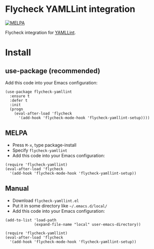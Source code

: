 # Flycheck YAMLLint integration
[![MELPA](https://melpa.org/packages/flycheck-yamllint-badge.svg)](https://melpa.org/#/flycheck-yamllint)

Flycheck integration for [YAMLLint](https://github.com/adrienverge/yamllint).

# Install
## use-package (recommended)
Add this code into your Emacs configuration:
```elisp
(use-package flycheck-yamllint
  :ensure t
  :defer t
  :init
  (progn
    (eval-after-load 'flycheck
      '(add-hook 'flycheck-mode-hook 'flycheck-yamllint-setup))))
```

## MELPA
* Press `M-x`, type package-install
* Specify `flycheck-yamllint`
* Add this code into your Emacs configuration:
```elisp
(require 'flycheck-yamllint)
(eval-after-load 'flycheck
  '(add-hook 'flycheck-mode-hook 'flycheck-yamllint-setup))
```

## Manual
* Download `flycheck-yamllint.el`
* Put it in some directory like `~/.emacs.d/local/`
* Add this code into your Emacs configuration:
```elisp
(add-to-list 'load-path
             (expand-file-name "local" user-emacs-directory))

(require 'flycheck-yamllint)
(eval-after-load 'flycheck
  '(add-hook 'flycheck-mode-hook 'flycheck-yamllint-setup))
```
